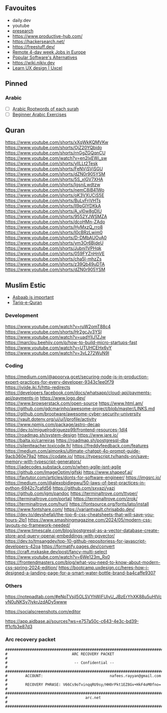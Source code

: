 ## Favouites
- daily.dev
- youtube
- [presearch](https://presearch.com/)
- https://www.productive-hub.com/
- https://hackersearch.net/
- https://freestuff.dev/
- [Remote 4-day week Jobs in Europe](https://www.arbeitnow.com/)
- [Popular Software's Alternatives](https://alternative.me/)
- https://wiki.nikiv.dev
- [Learn UX design | Uxcel](https://app.uxcel.com/courses)

## Pinned

### Arabic
- [ ] [Arabic Rootwords of each surah](https://www.rootwordsofquran.com/Home/Details/91)
- [ ] [Beginner Arabic Exercises](https://arabicforbeginners.com/)

## Quran
https://www.youtube.com/shorts/xXqWkKQMVKw
https://www.youtube.com/shorts/OjZ20YQbido
https://www.youtube.com/shorts/rnGgZGQqnCU
https://www.youtube.com/watch?v=en2IxEWi_sw
https://www.youtube.com/shorts/ylILLt2Tesk
https://www.youtube.com/shorts/FeNVjSVjSGU
https://www.youtube.com/shorts/dZN0r905YSM
https://www.youtube.com/shorts/5S_xlGV7XHA
https://www.youtube.com/shorts/IgsniLwdtzw
https://www.youtube.com/shorts/nemC8iB41Wo
https://www.youtube.com/shorts/oK3VXUCiS5E
https://www.youtube.com/shorts/BuLvFrjVHTs
https://www.youtube.com/shorts/Il9pGIYDKkA
https://www.youtube.com/shorts/A_yl0w8gDIU
https://www.youtube.com/shorts/9552YJWSMZA
https://www.youtube.com/shorts/dcoHMn-ZAdo
https://www.youtube.com/shorts/HyMxzQ_rro8
https://www.youtube.com/shorts/I0cBRzLwim0
https://www.youtube.com/shorts/D-DMbAUOvA0
https://www.youtube.com/shorts/ym3Or6BjdeU
https://www.youtube.com/shorts/Jubni1VPHqk
https://www.youtube.com/shorts/059FYZnHnVE
https://www.youtube.com/shorts/cha5I-mhzZs
https://www.youtube.com/shorts/z39Qb49uDTA
https://www.youtube.com/shorts/dZN0r905YSM

## Muslim Estic
- [Asbaab is important](https://youtube.com/shorts/CpHucGvO4Ws?si=CE3GSAh008cWuEIg)
- [Tariq-e-Quran](https://youtube.com/shorts/uW0b5vM_nwk?si=uM6R6s9LEAaUToDr)

### Development
https://www.youtube.com/watch?v=ruW2omT88c4
https://www.youtube.com/shorts/Hr2gcJv3YSI
https://www.youtube.com/watch?v=uadYlIJ1ZJw
https://marclou.beehiiv.com/p/how-to-build-micro-startups-fast
https://www.youtube.com/watch?v=UTUHCEHx6yY
https://www.youtube.com/watch?v=3vL272WuN9I


### Coding

https://medium.com/@apoorva.gcet/securing-node-js-in-production-expert-practices-for-every-developer-9343c1ee0f79
https://jviide.iki.fi/http-redirects
https://developers.facebook.com/docs/whatsapp/cloud-api/payments-api/payments-in
https://www.logo.dev/
https://www.browserstack.com/open-source
https://www.html.am/
https://github.com/gdcmarinho/awesome-project/blob/master/LINKS.md
https://github.com/brootware/awesome-cyber-security-university
https://vault.dotenv.org/ui/ui1/profile/activity
https://www.npmjs.com/package/astro-decap
https://dev.to/miguelrodriguezp99/frontend-resources-1dl4
https://roadmap.sh/system-design
https://www.jare.io/
https://balta.io/carreiras
https://roadmap.sh/postgresql-dba
https://silentteacher.toxicode.fr/
https://freddyfeedback.com/features
https://medium.com/aimonks/ultimate-chatgpt-4o-prompt-guide-9acb360e79a2
https://codate.io/
https://typescript.tv/hands-on/save-memory-with-typescript-generators/
https://jadecodes.substack.com/p/when-agile-isnt-agile
https://github.com/ImageOptim/gifski
https://www.shapeof.ai/
https://favtutor.com/articles/donts-for-software-engineer/
https://imgsrc.io/
https://medium.com/@alexobidiegwu/50-laws-of-best-practices-in-python-6942c7cafd56
https://github.com/sxyazi/yazi
https://github.com/jgm/pandoc
https://terminaltrove.com/ttyper/
https://terminaltrove.com/portal/
https://terminaltrove.com/zrok/
https://terminaltrove.com/hurl/
https://fontsource.org/fonts/lato/install
https://www.fontshare.com/
https://variantvault.chrisabdo.dev/
https://dev.to/devshefali/the-top-6-css-cheatsheets-that-will-save-you-hours-2lp1
https://www.smashingmagazine.com/2024/05/modern-css-layouts-no-framework-needed/
https://www.timescale.com/blog/postgresql-as-a-vector-database-create-store-and-query-openai-embeddings-with-pgvector/
https://dev.to/tmsangdev/top-10-github-repositoriess-for-javascript-developers-42oa
https://formatify.pages.dev/convert
https://craft.mxkaske.dev/post/fancy-multi-select
https://www.youtube.com/watch?v=6We123m_Rx0
https://frontendmasters.com/blog/what-you-need-to-know-about-modern-css-spring-2024-edition/
https://bootcamp.uxdesign.cc/heres-how-i-designed-a-landing-page-for-a-smart-water-bottle-brand-ba4caffe9307


### Others
https://notepadtab.com/#eNpTVsjI5OLSVYhWiFUIyU_JBzErYhXK88u5uHIVcvN0uNKSy7IykrJzdADy5www

https://socialscreenshots.com/editor

https://app.aidbase.ai/sources?ws=e757a50c-c643-4e3c-bd39-ff1cfb3e87d3

### Arc recovery packet
```
################################################################################
#                             ARC RECOVERY PACKET                              #
#                              -- Confidential --                              #
################################################################################
#        ACCOUNT:                              nafees.rayyan@gmail.com         #
#        RECOVERY PHRASE: V66Cs9oTvinqqRU9sy/HH0rPkt1EZ8Gv+HkF4oM0fno=         #
################################################################################
#                                   arc.net                                    #
################################################################################
```